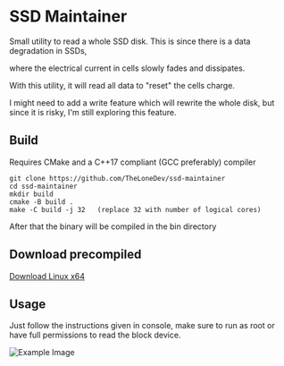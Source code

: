 # SSD Maintainer

Small utility to read a whole SSD disk.
This is since there is a data degradation in SSDs, 

where the electrical current in cells slowly fades and dissipates.

With this utility, it will read all data to "reset" the cells charge.

I might need to add a write feature which will rewrite the whole disk, but since it is risky, I'm still exploring this feature.

## Build

Requires CMake and a C++17 compliant (GCC preferably) compiler

```
git clone https://github.com/TheLoneDev/ssd-maintainer
cd ssd-maintainer
mkdir build
cmake -B build .
make -C build -j 32   (replace 32 with number of logical cores)
```

After that the binary will be compiled in the bin directory

## Download precompiled

[Download Linux x64](https://github.com/TheLoneDev/ssd-maintainer/releases/download/1/ssd-maintainer)

## Usage

Just follow the instructions given in console, make sure to run as root or have full permissions to read the block device.

![Example Image](https://i.imgur.com/xureaL2.png)
